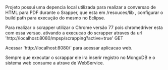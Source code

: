Projeto possui uma depencia local utilizada para realizar a conversao de HTML para PDF durante o Srapper, 
que esta em /resouces/lib , configurar o build path para execução do mesmo no Eclipse.

Para realizar o scrapper utilizar o Chrome versão 77 pois chromedriver esta com essa versao.
ativando a execucao do scrapper atraves da url 'http://localhost:8080/mpsp/scrapping?active=true' GET

Acessar 'http://localhost:8080/' para acessar aplicacao web.

Sempre que executar o scrappar ele ira inserir registro no MongoDB e o sistema web consume a atrave de WebService.



